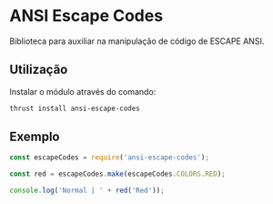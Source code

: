 # ANSI Escape Codes
Biblioteca para auxiliar na manipulação de código de ESCAPE ANSI.

## Utilização

Instalar o módulo através do comando:

```bash
thrust install ansi-escape-codes
```

## Exemplo

```js
const escapeCodes = require('ansi-escape-codes');

const red = escapeCodes.make(escapeCodes.COLORS.RED);

console.log('Normal | ' + red('Red'));
```